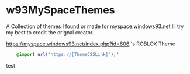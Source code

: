# w93MySpaceThemes
A Collection of themes I found or made for myspace.windows93.net
Ill try my best to credit the orignal creator.



https://myspace.windows93.net/index.php?id=606 's ROBLOX Theme
```css
    @import url("https://[ThemeCSSLink]");'
```
test
